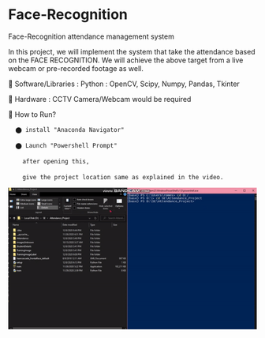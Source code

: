 # Face-Recognition
Face-Recognition attendance management system


   In this project, we will implement the system that take the attendance based on the FACE RECOGNITION.
   We will achieve the above target from a live webcam or pre-recorded footage as well.


🔴 Software/Libraries :
    Python : OpenCV, Scipy, Numpy, Pandas, Tkinter

🔴 Hardware :
    CCTV Camera/Webcam would be required


🔴 How to Run?
 
      ⬤ install "Anaconda Navigator"
  
      ⬤ Launch "Powershell Prompt"
 
        after opening this, 
  
        give the project location same as explained in the video.
 
 
 
 [![demo Video](gif.gif)](https://www.youtube.com/watch?v=eJ5SWw8FUyw)
